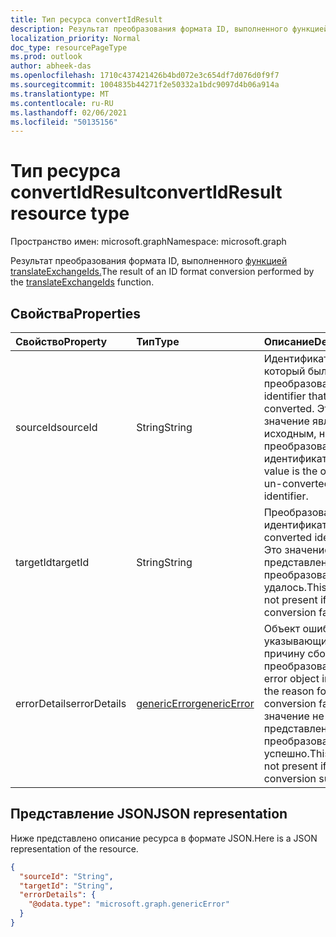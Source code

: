 ```yaml
---
title: Тип ресурса convertIdResult
description: Результат преобразования формата ID, выполненного функцией translateExchangeIds.
localization_priority: Normal
doc_type: resourcePageType
ms.prod: outlook
author: abheek-das
ms.openlocfilehash: 1710c437421426b4bd072e3c654df7d076d0f9f7
ms.sourcegitcommit: 1004835b44271f2e50332a1bdc9097d4b06a914a
ms.translationtype: MT
ms.contentlocale: ru-RU
ms.lasthandoff: 02/06/2021
ms.locfileid: "50135156"
---
```

# <a name="convertidresult-resource-type"></a><span data-ttu-id="a5da3-103">Тип ресурса convertIdResult</span><span class="sxs-lookup"><span data-stu-id="a5da3-103">convertIdResult resource type</span></span>

<span data-ttu-id="a5da3-104">Пространство имен: microsoft.graph</span><span class="sxs-lookup"><span data-stu-id="a5da3-104">Namespace: microsoft.graph</span></span>

<span data-ttu-id="a5da3-105">Результат преобразования формата ID, выполненного [функцией translateExchangeIds.](../api/user-translateexchangeids.md)</span><span class="sxs-lookup"><span data-stu-id="a5da3-105">The result of an ID format conversion performed by the [translateExchangeIds](../api/user-translateexchangeids.md) function.</span></span>

## <a name="properties"></a><span data-ttu-id="a5da3-106">Свойства</span><span class="sxs-lookup"><span data-stu-id="a5da3-106">Properties</span></span>

| <span data-ttu-id="a5da3-107">Свойство</span><span class="sxs-lookup"><span data-stu-id="a5da3-107">Property</span></span> | <span data-ttu-id="a5da3-108">Тип</span><span class="sxs-lookup"><span data-stu-id="a5da3-108">Type</span></span> | <span data-ttu-id="a5da3-109">Описание</span><span class="sxs-lookup"><span data-stu-id="a5da3-109">Description</span></span> |
|:---------|:-----|:------------|
| <span data-ttu-id="a5da3-110">sourceId</span><span class="sxs-lookup"><span data-stu-id="a5da3-110">sourceId</span></span> | <span data-ttu-id="a5da3-111">String</span><span class="sxs-lookup"><span data-stu-id="a5da3-111">String</span></span> | <span data-ttu-id="a5da3-112">Идентификатор, который был преобразован.</span><span class="sxs-lookup"><span data-stu-id="a5da3-112">The identifier that was converted.</span></span> <span data-ttu-id="a5da3-113">Это значение является исходным, не преобразованным идентификатором.</span><span class="sxs-lookup"><span data-stu-id="a5da3-113">This value is the original, un-converted identifier.</span></span> |
| <span data-ttu-id="a5da3-114">targetId</span><span class="sxs-lookup"><span data-stu-id="a5da3-114">targetId</span></span> | <span data-ttu-id="a5da3-115">String</span><span class="sxs-lookup"><span data-stu-id="a5da3-115">String</span></span> | <span data-ttu-id="a5da3-116">Преобразованный идентификатор.</span><span class="sxs-lookup"><span data-stu-id="a5da3-116">The converted identifier.</span></span> <span data-ttu-id="a5da3-117">Это значение не будет представлено, если преобразование не удалось.</span><span class="sxs-lookup"><span data-stu-id="a5da3-117">This value is not present if the conversion failed.</span></span> |
| <span data-ttu-id="a5da3-118">errorDetails</span><span class="sxs-lookup"><span data-stu-id="a5da3-118">errorDetails</span></span> | [<span data-ttu-id="a5da3-119">genericError</span><span class="sxs-lookup"><span data-stu-id="a5da3-119">genericError</span></span>](genericerror.md) | <span data-ttu-id="a5da3-120">Объект ошибки, указывающий причину сбоя преобразования.</span><span class="sxs-lookup"><span data-stu-id="a5da3-120">An error object indicating the reason for the conversion failure.</span></span> <span data-ttu-id="a5da3-121">Это значение не будет представлено, если преобразование успешно.</span><span class="sxs-lookup"><span data-stu-id="a5da3-121">This value is not present if the conversion succeeded.</span></span> |

## <a name="json-representation"></a><span data-ttu-id="a5da3-122">Представление JSON</span><span class="sxs-lookup"><span data-stu-id="a5da3-122">JSON representation</span></span>

<span data-ttu-id="a5da3-123">Ниже представлено описание ресурса в формате JSON.</span><span class="sxs-lookup"><span data-stu-id="a5da3-123">Here is a JSON representation of the resource.</span></span>

<!-- {
  "blockType": "resource",
  "optionalProperties": [
    "targetId",
    "errorDetails"
  ],
  "@odata.type": "microsoft.graph.convertIdResult"
}-->

```json
{
  "sourceId": "String",
  "targetId": "String",
  "errorDetails": {
    "@odata.type": "microsoft.graph.genericError"
  }
}
```

